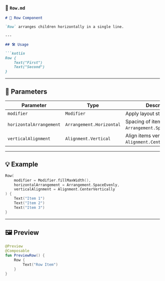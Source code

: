 ### 📄 `Row.md`

```md
# 📏 Row Component

`Row` arranges children horizontally in a single line.

---

## 🛠️ Usage

```kotlin
Row {
    Text("First")
    Text("Second")
}
````

---

## 📌 Parameters

| Parameter               | Type                     | Description                                                  |
| ----------------------- | ------------------------ | ------------------------------------------------------------ |
| `modifier`              | `Modifier`               | Apply layout styling.                                        |
| `horizontalArrangement` | `Arrangement.Horizontal` | Spacing of items (e.g., `Arrangement.SpaceBetween`).         |
| `verticalAlignment`     | `Alignment.Vertical`     | Align items vertically (e.g., `Alignment.CenterVertically`). |

---

## 💡 Example

```kotlin
Row(
    modifier = Modifier.fillMaxWidth(),
    horizontalArrangement = Arrangement.SpaceEvenly,
    verticalAlignment = Alignment.CenterVertically
) {
    Text("Item 1")
    Text("Item 2")
    Text("Item 3")
}
```

---

## 🖼️ Preview

```kotlin
@Preview
@Composable
fun PreviewRow() {
    Row {
        Text("Row Item")
    }
}
```
